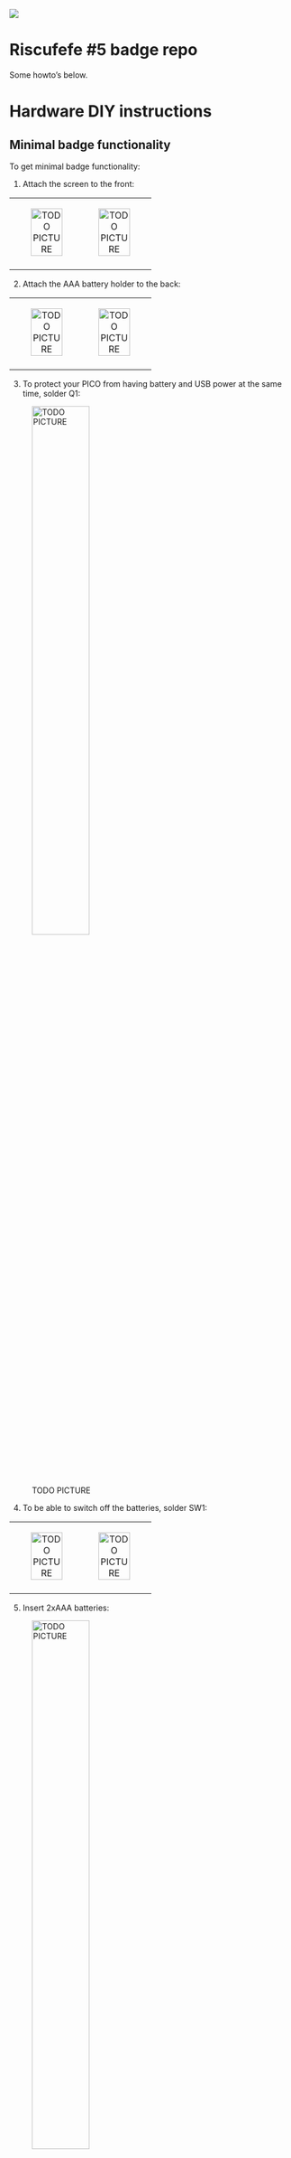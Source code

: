 
![](logo/lebowbski-tiny.png)

# Riscufefe \#5 badge repo

Some howto’s below.

# Hardware DIY instructions

## Minimal badge functionality

To get minimal badge functionality:

1.  Attach the screen to the front:

<div valign="bottom">

<table style="width:50%;">
<colgroup>
<col style="width: 50%" />
</colgroup>
<tbody>
<tr class="odd">
<td style="text-align: center;"><div width="50.0%"
data-layout-align="center">
<p><img src="figs/screen1.png" style="width:49.0%" alt="TODO PICTURE" />
<img src="figs/screen2.png" style="width:49.0%"
alt="TODO PICTURE" /></p>
</div></td>
</tr>
</tbody>
</table>

</div>

2.  Attach the AAA battery holder to the back:

<div valign="bottom">

<table style="width:50%;">
<colgroup>
<col style="width: 50%" />
</colgroup>
<tbody>
<tr class="odd">
<td style="text-align: center;"><div width="50.0%"
data-layout-align="center">
<p><img src="figs/battery1.png" style="width:49.0%"
alt="TODO PICTURE" /> <img src="figs/battery2.png" style="width:49.0%"
alt="TODO PICTURE" /></p>
</div></td>
</tr>
</tbody>
</table>

</div>

3.  To protect your PICO from having battery and USB power at the same
    time, solder Q1:

<figure>
<img src="figs/q1.png" style="width:49.0%" alt="TODO PICTURE" />
<figcaption aria-hidden="true">TODO PICTURE</figcaption>
</figure>

4.  To be able to switch off the batteries, solder SW1:

<div valign="bottom">

<table style="width:50%;">
<colgroup>
<col style="width: 50%" />
</colgroup>
<tbody>
<tr class="odd">
<td style="text-align: center;"><div width="50.0%"
data-layout-align="center">
<p><img src="figs/sw2-1.png" style="width:49.0%" alt="TODO PICTURE" />
<img src="figs/sw2-2.png" style="width:49.0%" alt="TODO PICTURE" /></p>
</div></td>
</tr>
</tbody>
</table>

</div>

5.  Insert 2xAAA batteries:

<figure>
<img src="figs/battery3.png" style="width:49.0%" alt="TODO PICTURE" />
<figcaption aria-hidden="true">TODO PICTURE</figcaption>
</figure>

You should now be able to see stuff on the screen, and you can interact
over USB / serial.

## Button controls

To control the badge with the button:

1.  Solder the 10 (3, 2, 3, 2) points of the button at SW1:

![TODO PICTURE](figs/sw1.png)

You should now be able to use the botton.

## GLITCHIFIER9000

To add GLITCHIFIER9000 functionality:

1.  Solder R2

![TODO PICTURE](figs/r2.png)

2.  Solder C3, C4

![TODO PICTURE](figs/c3c4.png)

2.  Solder unlabeled SOT8 MOSFET:

![TODO PICTURE](figs/sot8.png)

# Talk to the badge over USB

1.  Plug in micro-usb cable.

## On Windows

1.  Install a program to talk serial, like
    [putty](https://www.chiark.greenend.org.uk/~sgtatham/putty/latest.html)

![](figs/putty1.png)

2.  Find the COM port that pops up when you plug in the USB cable in
    device manager

![](figs/putty2.png)

3.  Set up that COM port with speed 115200

![](figs/putty3.png)

4.  Type some buttons, see what happens (also try CTRL+C and CTRL+D)

![](figs/putty4.png)

## On Linux

1.  You probably know yourself

# Set up badge firmware on a plain Raspberry Pi Pico

Set up PICO for badge

1.  Set up micropython firmware

    - Boot RPI into bootloader mode (hold BOOTSEL button and plug in
      USB)
    - Copy micropython `uf2` file to storage device (download yourself
      or located in `firmware/upython/rp2-firmware/rp2-pico-latest.uf2`)

2.  Copy firmware folder to device, for example with
    [`mpytool`](https://github.com/pavelrevak/mpytool)

    - `mpytool -p SERIALPORT put firmware/upython/badge/`

To do stuff over serial, connect with `SERIALPORT`, baudrate 115200.
